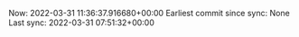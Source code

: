 Now: 2022-03-31 11:36:37.916680+00:00 Earliest commit since sync: None Last sync: 2022-03-31 07:51:32+00:00
